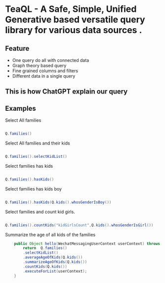 # TeaQL - A Safe, Simple, Unified Generative based versatile query library for various data sources .


## Feature

* One query do all with connected data
* Graph theory based query
* Fine grained columns and filters
* Different data in a single query

## This is how ChatGPT explain our query


## Examples

Select All families

```java

Q.families()

```
Select All families and their kids

```java

Q.families().selectKidList()

```

Select families has kids

```java

Q.families().hasKids()

```

Select families has kids boy

```java

Q.families().hasKids(Q.kids().whosGenderIsBoy())

```

Select families and count kid girls.

```java

Q.families().countKids("kidGirlsCount",Q.kids().whosGenderIsGirl())

```

Summarize the age of all kids of the families

```java
    public Object hello(WechatMessagingUserContext userContext) throws Exception {
        return  Q.families()
		.selectKidList()
		.averageAgeOfKids(Q.kids())
		.summarizeAgeOfKids(Q.kids())
		.countKids(Q.kids())
		.executeForList(userContext);
    }


```


